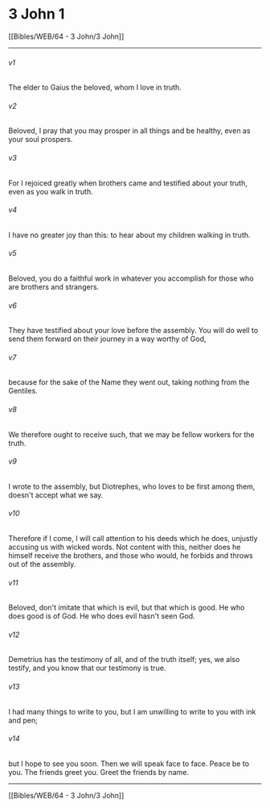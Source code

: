 # 3 John 1

[[Bibles/WEB/64 - 3 John/3 John]]
***



###### v1 
The elder to Gaius the beloved, whom I love in truth. 

###### v2 
Beloved, I pray that you may prosper in all things and be healthy, even as your soul prospers. 

###### v3 
For I rejoiced greatly when brothers came and testified about your truth, even as you walk in truth. 

###### v4 
I have no greater joy than this: to hear about my children walking in truth. 

###### v5 
Beloved, you do a faithful work in whatever you accomplish for those who are brothers and strangers. 

###### v6 
They have testified about your love before the assembly. You will do well to send them forward on their journey in a way worthy of God, 

###### v7 
because for the sake of the Name they went out, taking nothing from the Gentiles. 

###### v8 
We therefore ought to receive such, that we may be fellow workers for the truth. 

###### v9 
I wrote to the assembly, but Diotrephes, who loves to be first among them, doesn't accept what we say. 

###### v10 
Therefore if I come, I will call attention to his deeds which he does, unjustly accusing us with wicked words. Not content with this, neither does he himself receive the brothers, and those who would, he forbids and throws out of the assembly. 

###### v11 
Beloved, don't imitate that which is evil, but that which is good. He who does good is of God. He who does evil hasn't seen God. 

###### v12 
Demetrius has the testimony of all, and of the truth itself; yes, we also testify, and you know that our testimony is true. 

###### v13 
I had many things to write to you, but I am unwilling to write to you with ink and pen; 

###### v14 
but I hope to see you soon. Then we will speak face to face. Peace be to you. The friends greet you. Greet the friends by name.

***
[[Bibles/WEB/64 - 3 John/3 John]]
